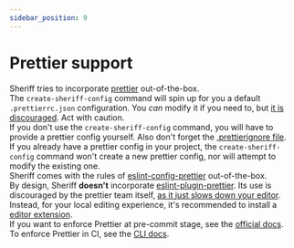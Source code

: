 ```yaml
---
sidebar_position: 9
---
```


# Prettier support

Sheriff tries to incorporate [prettier](https://prettier.io/) out-of-the-box.<br />
The `create-sheriff-config` command will spin up for you a default `.prettierrc.json` configuration. You _can_ modify it if you need to, but [it is discouraged](https://prettier.io/docs/en/option-philosophy.html). Act with caution.<br />
If you don't use the `create-sheriff-config` command, you will have to provide a prettier config yourself. Also don't forget the [.prettierignore file](https://prettier.io/docs/en/ignore.html).<br />
If you already have a prettier config in your project, the `create-sheriff-config` command won't create a new prettier config, nor will attempt to modify the existing one.<br />
Sheriff comes with the rules of [eslint-config-prettier](https://github.com/prettier/eslint-config-prettier) out-of-the-box.<br />
By design, Sheriff **doesn't** incorporate [eslint-plugin-prettier](https://github.com/prettier/eslint-plugin-prettier). Its use is discouraged by the prettier team itself, [as it just slows down your editor](https://prettier.io/docs/en/integrating-with-linters.html#notes).<br />
Instead, for your local editing experience, it's recommended to install a [editor extension](https://prettier.io/docs/en/editors.html).<br />
If you want to enforce Prettier at pre-commit stage, see the [official docs](https://prettier.io/docs/en/option-philosophy.html).<br />
To enforce Prettier in CI, see the [CLI docs](https://prettier.io/docs/en/cli.html).
